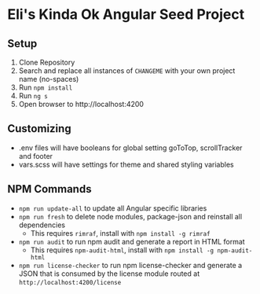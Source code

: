 # Eli's Kinda Ok Angular Seed Project
## Setup
1. Clone Repository
2. Search and replace all instances of `CHANGEME` with your own project name (no-spaces)
3. Run `npm install`
4. Run `ng s`
5. Open browser to http://localhost:4200

## Customizing
* .env files will have booleans for global setting goToTop, scrollTracker and footer
* vars.scss will have settings for theme and shared styling variables

## NPM Commands
* `npm run update-all` to update all Angular specific libraries
* `npm run fresh` to delete node modules, package-json and reinstall all dependencies
  * This requires `rimraf`, install with `npm install -g rimraf`
* `npm run audit` to run npm audit and generate a report in HTML format
  * This requires `npm-audit-html`, install with `npm install -g npm-audit-html`
* `npm run license-checker` to run npm license-checker and generate a JSON that is consumed by the license module routed at `http://localhost:4200/license`
